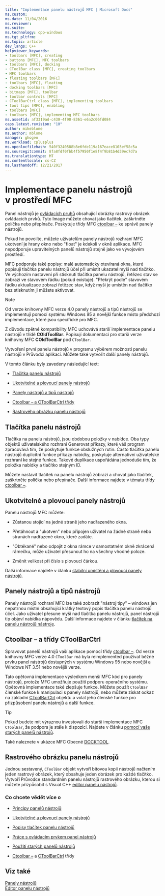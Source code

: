 ```yaml
---
title: "Implementace panelu nástrojů MFC | Microsoft Docs"
ms.custom: 
ms.date: 11/04/2016
ms.reviewer: 
ms.suite: 
ms.technology: cpp-windows
ms.tgt_pltfrm: 
ms.topic: article
dev_langs: C++
helpviewer_keywords:
- toolbars [MFC], creating
- buttons [MFC], MFC toolbars
- toolbars [MFC], docking
- CToolBar class [MFC], creating toolbars
- MFC toolbars
- floating toolbars [MFC]
- toolbars [MFC], floating
- docking toolbars [MFC]
- bitmaps [MFC], toolbar
- toolbar controls [MFC]
- CToolBarCtrl class [MFC], implementing toolbars
- tool tips [MFC], enabling
- toolbars [MFC]
- toolbars [MFC], implementing MFC toolbars
ms.assetid: af3319ad-c430-4f90-8361-e6a2c06fd084
caps.latest.revision: "10"
author: mikeblome
ms.author: mblome
manager: ghogen
ms.workload: cplusplus
ms.openlocfilehash: 540f3240588b8e6fde119a167eace8103ef58c5a
ms.sourcegitcommit: 8fa8fdf0fbb4f57950f1e8f4f9b81b4d39ec7d7a
ms.translationtype: MT
ms.contentlocale: cs-CZ
ms.lasthandoff: 12/21/2017
---
```

# <a name="mfc-toolbar-implementation"></a>Implementace panelu nástrojů v prostředí MFC
Panel nástrojů je [ovládacích pruhů](../mfc/control-bars.md) obsahující obrázky rastrový obrázek ovládacích prvků. Tyto Image můžete chovat jako tlačítek, zaškrtněte políčka nebo přepínače. Poskytuje třídy MFC [ctoolbar –](../mfc/reference/ctoolbar-class.md) ke správě panely nástrojů.  
  
 Pokud ho povolíte, můžete uživatelům panely nástrojů rozhraní MFC ukotvení je hrany okno nebo "float" je kdekoli v okně aplikace. MFC nepodporuje upravitelných panelů nástrojů stejně jako ve vývojovém prostředí.  
  
 MFC podporuje také popisy: malé automaticky otevíraná okna, které popisují tlačítka panelu nástrojů účel při umístit ukazatel myši nad tlačítko. Ve výchozím nastavení při stisknutí tlačítka panelu nástrojů, řetězec stav se zobrazí ve stavovém řádku (pokud existuje). "Překrýt podle" stavovém řádku aktualizace zobrazí řetězec stav, když myši je umístěn nad tlačítko bez stisknutím ji můžete aktivovat.  
  
> [!NOTE]
>  Od verze knihovny MFC verze 4.0 panely nástrojů a tipů nástrojů se implementují pomocí systému Windows 95 a novější funkce místo předchozí implementace, které jsou specifické pro MFC.  
  
 Z důvodu zpětné kompatibility MFC uchovává starší implementace panelu nástrojů v třídě **COldToolBar**. Popisují dokumentaci pro starší verze knihovny MFC **COldToolBar** pod `CToolBar`.  
  
 Vytvoření první panelu nástrojů v programu výběrem možnosti panelu nástrojů v Průvodci aplikací. Můžete také vytvořit další panely nástrojů.  
  
 V tomto článku byly zavedeny následující text:  
  
-   [Tlačítka panelu nástrojů](#_core_toolbar_buttons)  
  
-   [Ukotvitelné a plovoucí panely nástrojů](#_core_docking_and_floating_toolbars)  
  
-   [Panely nástrojů a tipů nástrojů](#_core_toolbars_and_tool_tips)  
  
-   [Ctoolbar – a CToolBarCtrl třídy](#_core_the_ctoolbar_and_ctoolbarctrl_classes)  
  
-   [Rastrového obrázku panelu nástrojů](#_core_the_toolbar_bitmap)  
  
##  <a name="_core_toolbar_buttons"></a>Tlačítka panelu nástrojů  
 Tlačítka na panelu nástrojů, jsou obdobou položky v nabídce. Oba typy objektů uživatelského rozhraní Generovat příkazy, které váš program zpracovává tím, že poskytuje funkce obslužných rutin. Často tlačítka panelu nástrojů duplicitní funkce příkazy nabídky, poskytuje alternativní uživatelské rozhraní ke stejné funkce. Takové duplikace uspořádána jednoduše tím, že položka nabídky a tlačítko stejným ID.  
  
 Můžete nastavit tlačítek na panelu nástrojů zobrazí a chovat jako tlačítek, zaškrtněte políčka nebo přepínače. Další informace najdete v tématu třídy [ctoolbar –](../mfc/reference/ctoolbar-class.md).  
  
##  <a name="_core_docking_and_floating_toolbars"></a>Ukotvitelné a plovoucí panely nástrojů  
 Panelu nástrojů MFC můžete:  
  
-   Zůstanou stojící na jedné straně jeho nadřazeného okna.  
  
-   Přetáhnout a "ukotven" nebo připojen uživatel na žádné straně nebo stranách nadřazené okno, které zadáte.  
  
-   "Obtékané" nebo odpojit z okna rámce v samostatném okně zkrácená rámečku, může uživatel přesunout ho na všechny vhodné poloze.  
  
-   Změnit velikost při číslo s plovoucí čárkou.  
  
 Další informace najdete v článku [stabilní umístění a plovoucí panely nástrojů](../mfc/docking-and-floating-toolbars.md).  
  
##  <a name="_core_toolbars_and_tool_tips"></a>Panely nástrojů a tipů nástrojů  
 Panely nástrojů rozhraní MFC lze také zobrazit "nástroj tipy" – windows jen nepatrnou místní obsahující krátký textový popis tlačítka panelu nástrojů účel. Jako uživatel přesune myši nad tlačítka panelu nástrojů, panel nástrojů tip objeví nabídka nápovědu. Další informace najdete v článku [tlačítek na panelu nástrojů nástroje](../mfc/toolbar-tool-tips.md).  
  
##  <a name="_core_the_ctoolbar_and_ctoolbarctrl_classes"></a>Ctoolbar – a třídy CToolBarCtrl  
 Spravovat panelů nástrojů vaší aplikace pomocí třídy [ctoolbar –](../mfc/reference/ctoolbar-class.md). Od verze knihovny MFC verze 4.0 `CToolBar` má byla reimplemented používat běžné prvku panel nástrojů dostupných v systému Windows 95 nebo novější a Windows NT 3.51 nebo novější verze.  
  
 Tato opětovná implementace výsledkem menší MFC kód pro panely nástrojů, protože MFC umožňuje použití podporu operačního systému. Opětovná implementace také zlepšuje funkce. Můžete použít `CToolBar` členské funkce k manipulaci s panely nástrojů, nebo můžete získat odkaz na základní [CToolBarCtrl](../mfc/reference/ctoolbarctrl-class.md) objektu a volat jeho členské funkce pro přizpůsobení panelu nástrojů a další funkce.  
  
> [!TIP]
>  Pokud budete mít výraznou investovali do starší implementace MFC `CToolBar`, že podpora je stále k dispozici. Najdete v článku [pomocí vaše starých panelů nástrojů](../mfc/using-your-old-toolbars.md).  
  
 Také naleznete v ukázce MFC Obecné [DOCKTOOL](../visual-cpp-samples.md).  
  
##  <a name="_core_the_toolbar_bitmap"></a>Rastrového obrázku panelu nástrojů  
 Jednou sestavený, `CToolBar` objekt vytvoří bitovou kopii nástrojů načtením jeden rastrový obrázek, který obsahuje jeden obrázek pro každé tlačítko. Vytvoří Průvodce standardním panelu nástrojů rastrového obrázku, kterou si můžete přizpůsobit s Visual C++ [editor panelu nástrojů](../windows/toolbar-editor.md).  
  
### <a name="what-do-you-want-to-know-more-about"></a>Co chcete vědět více o  
  
-   [Principy panelů nástrojů](../mfc/toolbar-fundamentals.md)  
  
-   [Ukotvitelné a plovoucí panely nástrojů](../mfc/docking-and-floating-toolbars.md)  
  
-   [Popisy tlačítek panelu nástrojů](../mfc/toolbar-tool-tips.md)  
  
-   [Práce s ovládacím prvkem panel nástrojů](../mfc/working-with-the-toolbar-control.md)  
  
-   [Použití starých panelů nástrojů](../mfc/using-your-old-toolbars.md)  
  
-   [Ctoolbar –](../mfc/reference/ctoolbar-class.md) a [CToolBarCtrl](../mfc/reference/ctoolbarctrl-class.md) třídy  
  
## <a name="see-also"></a>Viz také  
 [Panely nástrojů](../mfc/toolbars.md)   
 [Editor panelu nástrojů](../windows/toolbar-editor.md)

